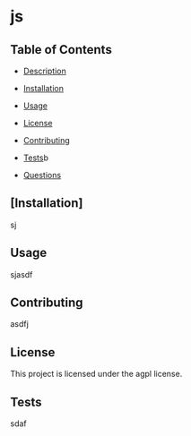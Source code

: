 # js 

  ## Table of Contents 
* [Description](#description)

* [Installation](#installation)

* [Usage](#usage)
 
* [License](#license)

* [Contributing](#contributing)

* [Tests](#tests)b

* [Questions](#questions)

## [Installation]
sj

## Usage
sjasdf

## Contributing
asdfj

## License
 
  This project is licensed under the agpl license.

## Tests
sdaf


  
  

